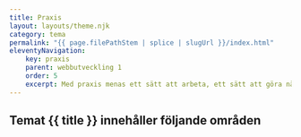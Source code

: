 ```yaml
---
title: Praxis
layout: layouts/theme.njk
category: tema
permalink: "{{ page.filePathStem | splice | slugUrl }}/index.html"
eleventyNavigation:
    key: praxis
    parent: webbutveckling 1
    order: 5
    excerpt: Med praxis menas ett sätt att arbeta, ett sätt att göra något på
---
```

## Temat {{ title }} innehåller följande områden

